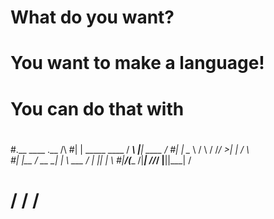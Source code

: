 # What do you want?
#
#
# You want to make a language!
#
# You can do that with
#
#.__                      ____  .__        /\ 
#|  |  _____     ____    / ___\ |__|  ____ \/
#|  |  \__  \   /    \  / /_/  >|  | /    \  
#|  |__ / __ \_|   |  \ \___  / |  ||   |  \ 
#|____/(____  /|___|  //_____/  |__||___|  / 
#           \/      \/                   \/  